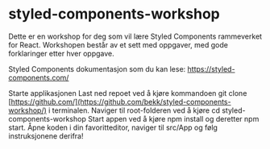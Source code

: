 # styled-components-workshop

Dette er en workshop for deg som vil lære Styled Components rammeverket for React. Workshopen består av et sett med oppgaver, med gode forklaringer etter hver oppgave.

Styled Components dokumentasjon som du kan lese: https://styled-components.com/

Starte applikasjonen
Last ned repoet ved å kjøre kommandoen git clone [https://github.com/](https://github.com/bekk/styled-components-workshop/) i terminalen.
Naviger til root-folderen ved å kjøre cd styled-components-workshop
Start appen ved å kjøre npm install og deretter npm start.
Åpne koden i din favoritteditor, naviger til src/App og følg instruksjonene derifra!
